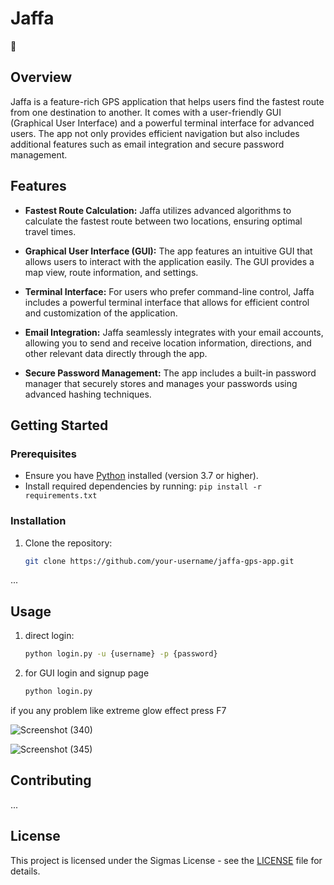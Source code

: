 # Jaffa
💯
## Overview

Jaffa is a feature-rich GPS application that helps users find the fastest route from one destination to another. It comes with a user-friendly GUI (Graphical User Interface) and a powerful terminal interface for advanced users. The app not only provides efficient navigation but also includes additional features such as email integration and secure password management.

## Features

- **Fastest Route Calculation:** Jaffa utilizes advanced algorithms to calculate the fastest route between two locations, ensuring optimal travel times.

- **Graphical User Interface (GUI):** The app features an intuitive GUI that allows users to interact with the application easily. The GUI provides a map view, route information, and settings.

- **Terminal Interface:** For users who prefer command-line control, Jaffa includes a powerful terminal interface that allows for efficient control and customization of the application.

- **Email Integration:** Jaffa seamlessly integrates with your email accounts, allowing you to send and receive location information, directions, and other relevant data directly through the app.

- **Secure Password Management:** The app includes a built-in password manager that securely stores and manages your passwords using advanced hashing techniques.

## Getting Started

### Prerequisites

- Ensure you have [Python](https://www.python.org/) installed (version 3.7 or higher).
- Install required dependencies by running: `pip install -r requirements.txt`

### Installation

1. Clone the repository:

   ```bash
   git clone https://github.com/your-username/jaffa-gps-app.git

...

## Usage

1. direct login:

   ```bash
   python login.py -u {username} -p {password}

2. for GUI login and signup page

   ```bash
   python login.py

if you any problem like extreme glow effect press F7

![Screenshot (340)](https://github.com/AnasMady22/jaffa/assets/110070707/90f3feb8-cbdf-48c7-968e-f1c8ed03e3da)



![Screenshot (345)](https://github.com/AnasMady22/jaffa/assets/110070707/1f9ad734-83f0-40c2-a5de-6927965fada6)

## Contributing

...

## License

This project is licensed under the Sigmas License - see the [LICENSE](LICENSE) file for details.
